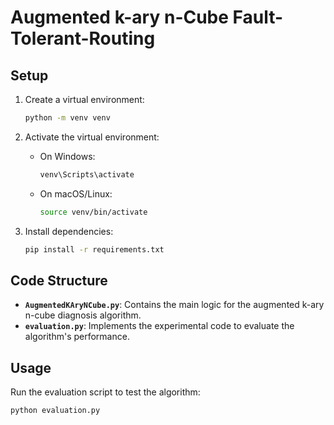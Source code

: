# Augmented k-ary n-Cube Fault-Tolerant-Routing

## Setup

1. Create a virtual environment:

   ```sh
   python -m venv venv
   ```

2. Activate the virtual environment:

   - On Windows:

     ```sh
     venv\Scripts\activate
     ```

   - On macOS/Linux:

     ```sh
     source venv/bin/activate
     ```

3. Install dependencies:

   ```sh
   pip install -r requirements.txt
   ```

## Code Structure

- **`AugmentedKAryNCube.py`**: Contains the main logic for the augmented k-ary n-cube diagnosis algorithm.
- **`evaluation.py`**: Implements the experimental code to evaluate the algorithm's performance.

## Usage

Run the evaluation script to test the algorithm:

```sh
python evaluation.py
```